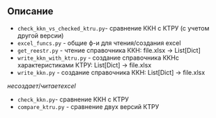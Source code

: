 ## Описание

+ `check_kkn_vs_checked_ktru.py`- сравнение ККН с КТРУ (с учетом другой версии)
+ `excel_funcs.py` - общие ф-и для чтения/создания excel
+ `get_reestr.py` - чтение справочника ККН: file.xlsx -> List[Dict]
+ `write_kkn_with_ktru.py` - создание справочника ККНс характеристиками КТРУ: List[Dict] -> file.xlsx
+ `write_kkn.py` - создание справочника ККН: List[Dict] -> file.xlsx

$не создает/читает excel$
+ `check_kkn.py`- сравнение ККН с КТРУ
+ `compare_ktru.py` - сравнение двух версий КТРУ
